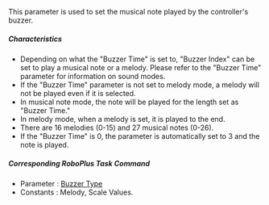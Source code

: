 
This parameter is used to set the musical note played by the controller's buzzer.
 
##### Characteristics

- Depending on what the "Buzzer Time" is set to, "Buzzer Index" can be set to play a musical note or a melody.  Please refer to the "Buzzer Time" parameter for information on sound modes.
- If the "Buzzer Time" parameter is not set to melody mode, a melody will not be played even if it is selected.
- In musical note mode, the note will be played for the length set as "Buzzer Time."
- In melody mode, when a melody is set, it is played to the end.
- There are 16 melodies (0-15) and 27 musical notes (0-26).
- If the "Buzzer Time" is 0, the parameter is automatically set to 3 and the note is played.
 
##### Corresponding RoboPlus Task Command

- Parameter : [Buzzer Type]
- Constants : Melody, Scale Values.
 
[Buzzer Type]: /docs/en/software/rplus1/task/programming_02/#buzzer-index
